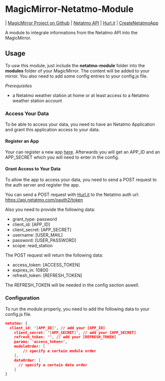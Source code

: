 # MagicMirror-Netatmo-Module

| [MagicMirror Project on Github](https://github.com/MichMich/MagicMirror) | [Netatmo API](https://dev.netatmo.com/doc) | [Hurl.it](https://www.hurl.it) | [CreateNetatmoApp](https://dev.netatmo.com/dev/createapp)

A module to integrale informations from the Netatmo API into the MagicMirror.

## Usage

To usw this module, just include the __netatmo-module__ folder into the __modules__ folder of your MagicMirror. The content will be added to your mirror. You also need to add some config entries to your config.js file.

_Prerequisites_

- a Netatmo weather station at home or at least access to a Netatmo weather station account

### Access Your Data

To be able to access your data, you need to have an Netatmo Application and grant this application access to your data.

#### Register an App

Your can register a new app [here](https://dev.netatmo.com/dev/createapp). Afterwards you will get an APP_ID and an APP_SECRET which you will need to enter in the config.

#### Grant Access to Your Data

To allow the app to access your data, you need to send a POST request to the auth server and register the app.

You can send a POST request with [Hurl.it](https://www.hurl.it) to the Netatmo auth url: https://api.netatmo.com/oauth2/token

Also you need to provide the following data:

- grant_type: password
- client_id: [APP_ID]
- client_secret: [APP_SECRET]
- username: [USER_MAIL]
- password: [USER_PASSWORD]
- scope: read_station

The POST request will return the following data:

- access_token: [ACCESS_TOKEN]
- expires_in: 10800
- refresh_token: [REFRESH_TOKEN]

The REFRESH_TOKEN will be needed in the config section aswell.

### Configuration

To run the module properly, you need to add the following data to your config.js file.

```JSON
netatmo: {
  client_id: '[APP_ID]', // add your [APP_ID]
	client_secret: '[APP_SECRET]', // add your [APP_SECRET]
	refresh_token: '', // add your [REFRESH_TOKEN]
	params: 'access_token=',
	moduleOrder: [
		// specify a certain module order
	],
	dataOrder: [
	  // specify a certain data order
	]
}
```
